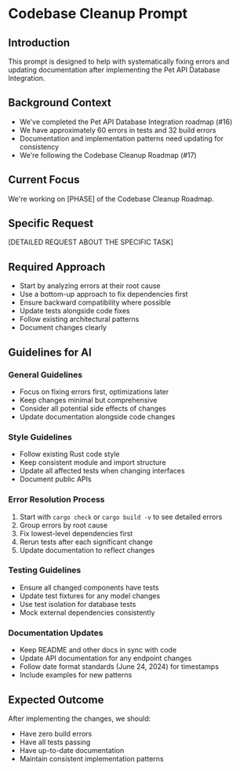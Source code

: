 # Codebase Cleanup Prompt

## Introduction
This prompt is designed to help with systematically fixing errors and updating documentation after implementing the Pet API Database Integration. 

## Background Context
- We've completed the Pet API Database Integration roadmap (#16)
- We have approximately 60 errors in tests and 32 build errors
- Documentation and implementation patterns need updating for consistency
- We're following the Codebase Cleanup Roadmap (#17)

## Current Focus
We're working on [PHASE] of the Codebase Cleanup Roadmap.

## Specific Request
[DETAILED REQUEST ABOUT THE SPECIFIC TASK]

## Required Approach
- Start by analyzing errors at their root cause
- Use a bottom-up approach to fix dependencies first
- Ensure backward compatibility where possible
- Update tests alongside code fixes
- Follow existing architectural patterns
- Document changes clearly 

## Guidelines for AI

### General Guidelines
- Focus on fixing errors first, optimizations later
- Keep changes minimal but comprehensive
- Consider all potential side effects of changes
- Update documentation alongside code changes

### Style Guidelines
- Follow existing Rust code style
- Keep consistent module and import structure
- Update all affected tests when changing interfaces
- Document public APIs

### Error Resolution Process
1. Start with `cargo check` or `cargo build -v` to see detailed errors
2. Group errors by root cause
3. Fix lowest-level dependencies first
4. Rerun tests after each significant change
5. Update documentation to reflect changes

### Testing Guidelines
- Ensure all changed components have tests
- Update test fixtures for any model changes
- Use test isolation for database tests
- Mock external dependencies consistently

### Documentation Updates
- Keep README and other docs in sync with code
- Update API documentation for any endpoint changes
- Follow date format standards (June 24, 2024) for timestamps
- Include examples for new patterns

## Expected Outcome
After implementing the changes, we should:
- Have zero build errors
- Have all tests passing
- Have up-to-date documentation
- Maintain consistent implementation patterns 